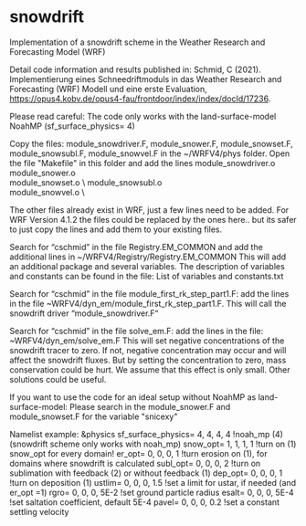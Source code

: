 # snowdrift
Implementation of a snowdrift scheme in the Weather Research and Forecasting Model (WRF)

Detail code information and results published in: Schmid, C (2021). Implementierung eines Schneedriftmoduls in das Weather Research and Forecasting (WRF) Modell und eine erste Evaluation, https://opus4.kobv.de/opus4-fau/frontdoor/index/index/docId/17236.

Please read careful:
The code only works with the land-surface-model NoahMP (sf_surface_physics= 4) 

Copy the files: module_snowdriver.F, module_snower.F, module_snowset.F, module_snowsubl.F, module_snowvel.F in the ~/WRFV4/phys folder. 
Open the file "Makefile" in this folder and add the lines 
module_snowdriver.o \
module_snower.o \
module_snowset.o \ 
module_snowsubl.o \
module_snowvel.o \


The other files already exist in WRF, just a few lines need to be added. 
For WRF Version 4.1.2 the files could be replaced by the ones here.. but its safer to just copy the lines and add them to your existing files.

Search for “cschmid” in the file Registry.EM_COMMON and add the additional lines in ~/WRFV4/Registry/Registry.EM_COMMON
This will add an additional package and several variables.
The description of variables and constants can be found in the file: List of variables and constants.txt

Search for “cschmid” in the file module_first_rk_step_part1.F: add the lines in the file ~WRFV4/dyn_em/module_first_rk_step_part1.F. 
This will call the snowdrift driver “module_snowdriver.F“

Search for “cschmid” in the file solve_em.F: add the lines in the file:
~WRFV4/dyn_em/solve_em.F
This will set negative concentrations of the snowdrift tracer to zero. If not, negative concentration may occur and will affect the snowdrift fluxes. But by setting the concentration to zero, mass conservation could be hurt. We assume that this effect is only small. Other solutions could be useful. 


If you want to use the code for an ideal setup without NoahMP as land-surface-model:
Please search in the module_snower.F and module_snowset.F for the variable "snicexy"


Namelist example:
&physics
sf_surface_physics= 4, 4, 4, 4 !noah_mp (4) (snowdrift scheme only works with noah_mp)
snow_opt= 1, 1, 1, 1 !turn on (1) snow_opt for every domain!
er_opt= 0, 0, 0, 1 !turn erosion on (1), for domains where snowdrift is calculated
subl_opt= 0, 0, 0, 2 !turn on sublimation with feedback (2) or without feedback (1)
dep_opt= 0, 0, 0, 1 !turn on deposition (1)
ustlim= 0, 0, 0, 1.5 !set a limit for ustar, if needed (and er_opt =1)
rgro= 0, 0, 0, 5E-2 !set ground particle radius
esalt= 0, 0, 0, 5E-4 !set saltation coefficient, default 5E-4
pavel= 0, 0, 0, 0.2 !set a constant settling velocity
